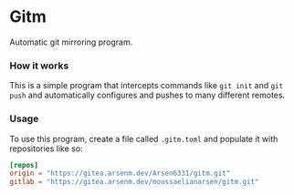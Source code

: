# Gitm
Automatic git mirroring program.

### How it works
This is a simple program that intercepts commands like `git init` and `git push` and automatically configures and pushes to many different remotes.

### Usage
To use this program, create a file called `.gitm.toml` and populate it with repositories like so:
```toml
[repos]
origin = "https://gitea.arsenm.dev/Arsen6331/gitm.git"
gitlab = "https://gitea.arsenm.dev/moussaelianarsen/gitm.git"
```